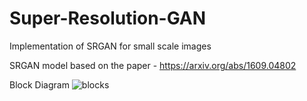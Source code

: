 # Super-Resolution-GAN
Implementation of SRGAN for small scale images

SRGAN model based on the paper - https://arxiv.org/abs/1609.04802

Block Diagram
![blocks](https://github.com/sainathdevulapalli/Super-Resolution-GAN/blob/master/blocks.PNG?raw=True)
